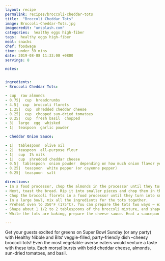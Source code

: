 ```yaml
---
layout: recipe
permalink: recipes/broccoli-cheddar-tots
title:  "Broccoli Cheddar Tots"
image: Broccoli-Cheddar-Tots.jpg
imagecredit: "unsplash.com"
categories:  healthy eggs high-fiber
tags:  healthy eggs high-fiber
meal: snacks
chef: foodwage
time: under 30 mins
date: 2019-08-08 11:33:00 +0800
servings: 8

notes:


ingredients:
- Broccoli Cheddar Tots:

- cup  raw almonds
- 0.75|  cup  breadcrumbs
- 4.5|  cup  broccoli florets
- 1.25|  cup  shredded cheddar cheese
- 0.25|  cup  chopped sun-dried tomatoes
- 0.25|  cup  fresh basil  chopped
- 3|  large  egg  whisked
- 1|  teaspoon  garlic powder

- Cheddar Onion Sauce:

- 1|  tablespoon  olive oil
- 2|  teaspoon  all-purpose flour
- 1|  cup  1% milk
- 1|  cup  shredded cheddar cheese
- 0.5|  tablespoon  onion powder  depending on how much onion flavor you want
- 0.25|  teaspoon  white pepper (or cayenne pepper)
- 0.25|  teaspoon  salt

directions:
- In a food processor, chop the almonds in the processor until they turn into small pieces. You’re looking for some bits that are about the size of rice. It’s okay if some of the almonds have turned powdery.
- Next, toast the bread. Rip it into smaller pieces and chop them in the processor until they’re about the size of peas or smaller.
- Chop the broccoli florets in a food processor until they turn into small pieces. This shouldn’t take too long.
- In a large bowl, mix all the ingredients for the tots together.
- Preheat oven to 350°F (175°C). You can prepare the tots two ways — either line a large rimmed baking sheet with parchment paper, or spray a 24-hole mini muffin tin with cooking spray. I found that the muffin tin creates rounder tots, but the tots are more brown when cooked on the baking sheet.
- Shape about 1 1/2 to 2 tablespoons of the broccoli mixture, and shape the into a ball. Repeat until all the mixture is rolled up. Set the tots into the muffin tin or on the baking sheet. Bake for about 20 to 23 minutes, or until the tops are browned.
- While the tots are baking, prepare the cheese sauce. Heat a saucepan over medium-high heat, and add the olive oil. When the saucepan is hot, add the all purpose flour, and stir it with the oil immediately. The flour should start to bubble. Add the milk and let it boil. Reduce the heat to a medium-low, and stir in the cheddar cheese. Remove from heat and mix in the onion powder, white pepper, and salt. The cheese sauce may harden as it cools, but just stick it in the microwave for 30 seconds, and it should be good to go.

---
```


Get your guests excited for greens on Super Bowl Sunday (or any party) with Healthy Nibble and Bits‘ veggie-filled, party-friendly dish –cheesy broccoli tots! Even the most vegetable-averse eaters would venture a taste with these tots. Each morsel bursts with bold cheddar cheese, almonds, sun-dried tomatoes, and basil.